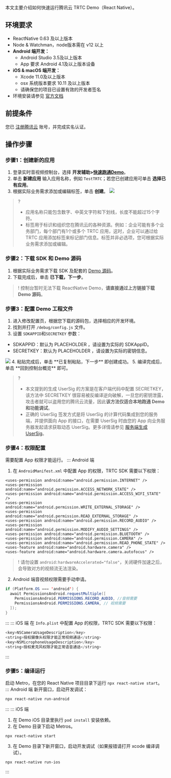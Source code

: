 本文主要介绍如何快速运行腾讯云 TRTC Demo（React Native）。

## 环境要求
- ReactNative 0.63 及以上版本
- Node & Watchman，node版本需在 v12 以上
- **Android 端开发：**
  - Android Studio 3.5及以上版本
  - App 要求 Android 4.1及以上版本设备
- **iOS & macOS 端开发：**
  - Xcode 11.0及以上版本
  - osx 系统版本要求 10.11 及以上版本
  - 请确保您的项目已设置有效的开发者签名
- 环境安装请参见 [官方文档](https://reactnative.cn/docs/environment-setup)

## 前提条件
您已 [注册腾讯云](https://cloud.tencent.com) 账号，并完成实名认证。

## 操作步骤
[](id:step1)
### 步骤1：创建新的应用
1. 登录实时音视频控制台，选择 **开发辅助>[快速跑通Demo](https://console.cloud.tencent.com/trtc/quickstart)**。
2. 单击 **新建应用** 输入应用名称，例如 `TestTRTC`；若您已创建应用可单击 **选择已有应用**。
3. 根据实际业务需求添加或编辑标签，单击 **创建**。
![](https://main.qcloudimg.com/raw/f04d288ed091c98a5e8056eb86fb49e8.png)
>?
>- 应用名称只能包含数字、中英文字符和下划线，长度不能超过15个字符。
>- 标签用于标识和组织您在腾讯云的各种资源。例如：企业可能有多个业务部门，每个部门有1个或多个 TRTC 应用，这时，企业可以通过给 TRTC 应用添加标签来标记部门信息。标签并非必选项，您可根据实际业务需求添加或编辑。

[](id:step2)
### 步骤2：下载 SDK 和 Demo 源码
1. 根据实际业务需求下载 SDK 及配套的 [Demo 源码](https://github.com/LiteAVSDK/TRTC_ReactNative)。
2. 下载完成后，单击 **已下载，下一步**。

>! 控制台暂时无法下载 ReactNative Demo，**请直接通过上方链接下载 Demo 源码**。

[](id:step3)
### 步骤3：配置 Demo 工程文件
1. 进入修改配置页，根据您下载的源码包，选择相应的开发环境。
2. 找到并打开 `/debug/config.js` 文件。
3. 设置 `SDKAPPID`和`SECRETKEY` 参数：
<ul><li/>SDKAPPID：默认为 PLACEHOLDER ，请设置为实际的 SDKAppID。
    <li/>SECRETKEY：默认为 PLACEHOLDER ，请设置为实际的密钥信息。</ul>
    <img src="https://main.qcloudimg.com/raw/fba60aa9a44a94455fe31b809433cfa4.png"/>
4. 粘贴完成后，单击 **已复制粘贴，下一步** 即创建成功。
5. 编译完成后，单击 **回到控制台概览** 即可。

>?
>- 本文提到的生成 UserSig 的方案是在客户端代码中配置 SECRETKEY，该方法中 SECRETKEY 很容易被反编译逆向破解，一旦您的密钥泄露，攻击者就可以盗用您的腾讯云流量，因此**该方法仅适合本地跑通 Demo 和功能调试**。
>- 正确的 UserSig 签发方式是将 UserSig 的计算代码集成到您的服务端，并提供面向 App 的接口，在需要 UserSig 时由您的 App 向业务服务器发起请求获取动态 UserSig。更多详情请参见 [服务端生成 UserSig](https://cloud.tencent.com/document/product/647/17275#Server)。

[](id:step4)
### 步骤4：权限配置
需要配置 App 权限才能运行。
<dx-tabs>
::: Android 端
1. 在 `AndroidManifest.xml` 中配置 App 的权限，TRTC SDK 需要以下权限：
```
<uses-permission android:name="android.permission.INTERNET" />
<uses-permission android:name="android.permission.ACCESS_NETWORK_STATE" />
<uses-permission android:name="android.permission.ACCESS_WIFI_STATE" />
<uses-permission android:name="android.permission.WRITE_EXTERNAL_STORAGE" />
<uses-permission android:name="android.permission.READ_EXTERNAL_STORAGE" />
<uses-permission android:name="android.permission.RECORD_AUDIO" />
<uses-permission android:name="android.permission.MODIFY_AUDIO_SETTINGS" />
<uses-permission android:name="android.permission.BLUETOOTH" />
<uses-permission android:name="android.permission.CAMERA" />
<uses-permission android:name="android.permission.READ_PHONE_STATE" />
<uses-feature android:name="android.hardware.camera" />
<uses-feature android:name="android.hardware.camera.autofocus" />
```
>! 请勿设置 `android:hardwareAccelerated="false"`，关闭硬件加速之后，会导致对方的视频流无法渲染。
2. Android 端音视频权限需要手动申请。
```java
if (Platform.OS === 'android') {
  await PermissionsAndroid.requestMultiple([
    PermissionsAndroid.PERMISSIONS.RECORD_AUDIO, //音频需要
    PermissionsAndroid.PERMISSIONS.CAMERA, // 视频需要
  ]);
}
```
:::
::: iOS 端
在 `Info.plist` 中配置 App 的权限，TRTC SDK 需要以下权限：
```objectiveC
<key>NSCameraUsageDescription</key>
<string>授权摄像头权限才能正常视频通话</string>
<key>NSMicrophoneUsageDescription</key>
<string>授权麦克风权限才能正常语音通话</string>
```
:::
</dx-tabs>

[](id:step5)
### 步骤5：编译运行
启动 Metro，在您的 React Native 项目目录下运行 `npx react-native start`。
<dx-tabs>
:::  Android 端
新开窗口，启动开发调试：
```
npx react-native run-android
```
:::
::: iOS 端
1. 在 Demo iOS 目录里执行 `pod install` 安装依赖。
2. 在 Demo 目录下启动 Metros。
```
npx react-native start
```
3. 在 Demo 目录下新开窗口，启动开发调试（如果报错请打开 xcode 编译调试）。
```
npx react-native run-ios
```
:::
</dx-tabs>

